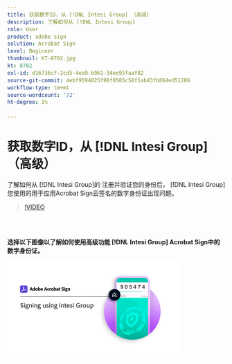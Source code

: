 ```yaml
---
title: 获取数字ID，从 [!DNL Intesi Group] （高级）
description: 了解如何从 [!DNL Intesi Group]
role: User
product: adobe sign
solution: Acrobat Sign
level: Beginner
thumbnail: KT-8702.jpg
kt: 8702
exl-id: d16736cf-2cd5-4ea9-b961-34ee95faaf82
source-git-commit: 4ebf9594025f98f0505c58f1ab43fb864ed51206
workflow-type: tm+mt
source-wordcount: '72'
ht-degree: 1%

---
```


# 获取数字ID，从 [!DNL Intesi Group] （高级）

了解如何从 [!DNL Intesi Group]的 注册并验证您的身份后， [!DNL Intesi Group] 您使用的用于应用Acrobat Sign云签名的数字身份证出现问题。

>[!VIDEO](https://video.tv.adobe.com/v/337065?quality=12&learn=on&hidetitle=true)

<br> 

**选择以下图像以了解如何使用高级功能 [!DNL Intesi Group] Acrobat Sign中的数字身份证。**

[![图像](assets/IntesiSign_400.png)](intesi-sign.md)
